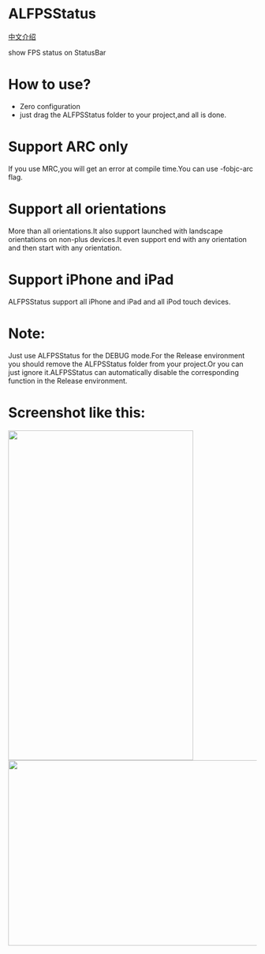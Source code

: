 # ALFPSStatus
[中文介绍](README_Chinese.md)

show FPS status on StatusBar

# How to use?
* Zero configuration
* just drag the ALFPSStatus folder to your project,and all is done.

# Support ARC only
If you use MRC,you will get an error at compile time.You can use -fobjc-arc flag.
# Support all orientations
More than all orientations.It also support launched with landscape orientations on non-plus devices.It even support end with any orientation and then start with any orientation.
# Support iPhone and iPad
ALFPSStatus support all iPhone and iPad and all iPod touch devices.
# Note:
Just use ALFPSStatus for the DEBUG mode.For the Release environment you should remove the ALFPSStatus folder from your project.Or you can just ignore it.ALFPSStatus can automatically disable the corresponding function in the Release environment. 
# Screenshot like this:

<img src="resources/screenshot.png" width="375" height="667">
<img src="resources/screenshot1.png" width="667" height="375">
